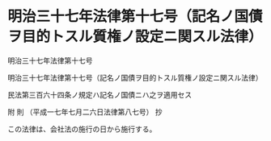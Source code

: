 # 明治三十七年法律第十七号（記名ノ国債ヲ目的トスル質権ノ設定ニ関スル法律）

明治三十七年法律第十七号

明治三十七年法律第十七号（記名ノ国債ヲ目的トスル質権ノ設定ニ関スル法律）

民法第三百六十四条ノ規定ハ記名ノ国債ニハ之ヲ適用セス

附 則 （平成一七年七月二六日法律第八七号） 抄

この法律は、会社法の施行の日から施行する。
